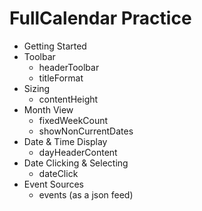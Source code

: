 # FullCalendar Practice

- Getting Started
- Toolbar
  - headerToolbar
  - titleFormat
- Sizing
  - contentHeight
- Month View
  - fixedWeekCount
  - showNonCurrentDates
- Date & Time Display
  - dayHeaderContent
- Date Clicking & Selecting
  - dateClick
- Event Sources
  - events (as a json feed)
